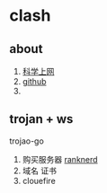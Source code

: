 # clash
## about
1. [科学上网](https://razeen.me/posts/how-to-access-the-real-internet/)
2. [github](https://github.com/topics/gfw)
3. 
## trojan + ws
trojao-go 

1. 购买服务器
   [ranknerd](https://www.racknerd.com/index.php)
2. 域名 证书
3. clouefire